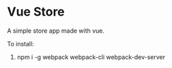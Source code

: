 # Vue Store
A simple store app made with vue.

To install:
1. npm i -g webpack webpack-cli webpack-dev-server